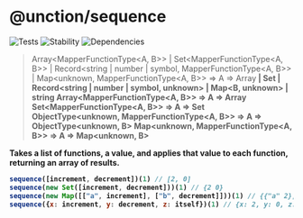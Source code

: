# @unction/sequence

![Tests][BADGE_TRAVIS]
![Stability][BADGE_STABILITY]
![Dependencies][BADGE_DEPENDENCY]

> Array<MapperFunctionType<A, B>> | Set<MapperFunctionType<A, B>> | Record<string | number | symbol, MapperFunctionType<A, B>> | Map<unknown, MapperFunctionType<A, B>> => A => Array<B> | Set<B> | Record<string | number | symbol, unknown> | Map<B, unknown> | string
> Array<MapperFunctionType<A, B>> => A => Array<B>
> Set<MapperFunctionType<A, B>> => A => Set<B>
> ObjectType<unknown, MapperFunctionType<A, B>> => A => ObjectType<unknown, B>
> Map<unknown, MapperFunctionType<A, B>> => A => Map<unknown, B>

Takes a list of functions, a value, and applies that value to each function, returning an array of results.

``` javascript
sequence([increment, decrement])(1) // [2, 0]
sequence(new Set([increment, decrement]))(1) // {2 0}
sequence(new Map([["a", increment], ["b", decrement]]))(1) // {{"a" 2}, {"b" 0}}
sequence({x: increment, y: decrement, z: itself})(1) // {x: 2, y: 0, z: 1}
```

[BADGE_TRAVIS]: https://img.shields.io/travis/unctionjs/sequence.svg?maxAge=2592000&style=flat-square
[BADGE_STABILITY]: https://img.shields.io/badge/stability-strong-green.svg?maxAge=2592000&style=flat-square
[BADGE_DEPENDENCY]: https://img.shields.io/david/unctionjs/sequence.svg?maxAge=2592000&style=flat-square
